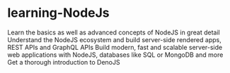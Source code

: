 # learning-NodeJs
Learn the basics as well as advanced concepts of NodeJS in great detail
Understand the NodeJS ecosystem and build server-side rendered apps, REST APIs and GraphQL APIs
Build modern, fast and scalable server-side web applications with NodeJS, databases like SQL or MongoDB and more
Get a thorough introduction to DenoJS
